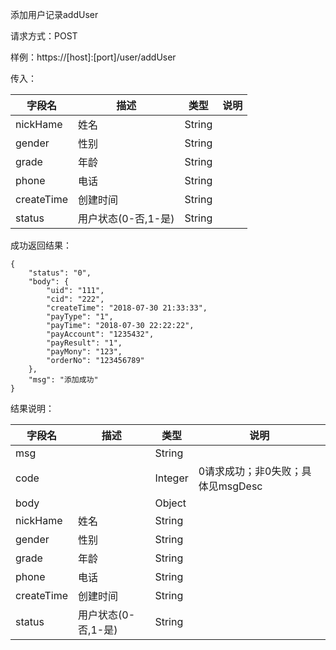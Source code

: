 添加用户记录addUser

请求方式：POST

样例：https://[host]:[port]/user/addUser

传入：

| 字段名         | 描述                     | 类型   | 说明 |
| -------------- | ------------------------ | ------ | ---- |
| nickHame       | 姓名                     | String |      |
| gender         | 性别                     | String |      |
| grade          | 年龄                     | String |      |
| phone          | 电话                     | String |      |
| createTime     | 创建时间                 | String |      |
| status         | 用户状态(0-否,1-是)      | String |      |

成功返回结果：

```
{
    "status": "0",
    "body": {
        "uid": "111",
        "cid": "222",
        "createTime": "2018-07-30 21:33:33",
        "payType": "1",
        "payTime": "2018-07-30 22:22:22",
        "payAccount": "1235432",
        "payResult": "1",
        "payMony": "123",
        "orderNo": "123456789"
    },
    "msg": "添加成功"
}
```

结果说明：

| 字段名         | 描述                     | 类型   | 说明   |
| -----------    | ------------------------ | -------| ------------------------ |
| msg            |                          | String |                       |
| code           |                          | Integer| 0请求成功；非0失败；具体见msgDesc |
| body           |                          | Object |      |
| nickHame       | 姓名                     | String |      |
| gender         | 性别                     | String |      |
| grade          | 年龄                     | String |      |
| phone          | 电话                     | String |      |
| createTime     | 创建时间                 | String |      |
| status         | 用户状态(0-否,1-是)      | String |      |
